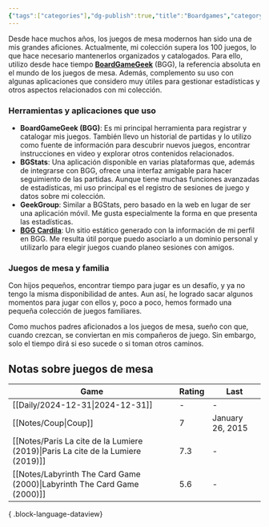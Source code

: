 ```yaml
---
{"tags":["categories"],"dg-publish":true,"title":"Boardgames","category":["[[Topics]]"],"permalink":"/categories/board-games/","dgPassFrontmatter":true,"noteIcon":"default","created":"2025-01-02T16:46:06.000-05:00","updated":"2025-03-20T18:24:22.528-05:00"}
---
```


Desde hace muchos años, los juegos de mesa modernos han sido una de mis grandes aficiones. Actualmente, mi colección supera los 100 juegos, lo que hace necesario mantenerlos organizados y catalogados. Para ello, utilizo desde hace tiempo **[BoardGameGeek](https://www.boardgamegeek.com/)** (BGG), la referencia absoluta en el mundo de los juegos de mesa. Además, complemento su uso con algunas aplicaciones que considero muy útiles para gestionar estadísticas y otros aspectos relacionados con mi colección.

### Herramientas y aplicaciones que uso

- **BoardGameGeek (BGG)**: Es mi principal herramienta para registrar y catalogar mis juegos. También llevo un historial de partidas y lo utilizo como fuente de información para descubrir nuevos juegos, encontrar instrucciones en video y explorar otros contenidos relacionados.
- **BGStats**: Una aplicación disponible en varias plataformas que, además de integrarse con BGG, ofrece una interfaz amigable para hacer seguimiento de las partidas. Aunque tiene muchas funciones avanzadas de estadísticas, mi uso principal es el registro de sesiones de juego y datos sobre mi colección.
- **GeekGroup**: Similar a BGStats, pero basado en la web en lugar de ser una aplicación móvil. Me gusta especialmente la forma en que presenta las estadísticas.
- **[BGG Cardila](https://bgg.cardila.com/)**: Un sitio estático generado con la información de mi perfil en BGG. Me resulta útil porque puedo asociarlo a un dominio personal y utilizarlo para elegir juegos cuando planeo sesiones con amigos.

### Juegos de mesa y familia

Con hijos pequeños, encontrar tiempo para jugar es un desafío, y ya no tengo la misma disponibilidad de antes. Aun así, he logrado sacar algunos momentos para jugar con ellos y, poco a poco, hemos formado una pequeña colección de juegos familiares.

Como muchos padres aficionados a los juegos de mesa, sueño con que, cuando crezcan, se conviertan en mis compañeros de juego. Sin embargo, solo el tiempo dirá si eso sucede o si toman otros caminos.

## Notas sobre juegos de mesa
| Game                                                                                | Rating | Last             |
| ----------------------------------------------------------------------------------- | ------ | ---------------- |
| [[Daily/2024-12-31\|2024-12-31]]                                                 | \-     | \-               |
| [[Notes/Coup\|Coup]]                                                             | 7      | January 26, 2015 |
| [[Notes/Paris La cite de la Lumiere (2019)\|Paris La cite de la Lumiere (2019)]] | 7.3    | \-               |
| [[Notes/Labyrinth The Card Game (2000)\|Labyrinth The Card Game (2000)]]         | 5.6    | \-               |

{ .block-language-dataview}